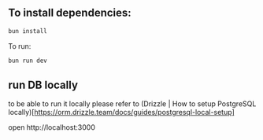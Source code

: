 ## To install dependencies:
```sh
bun install
```

To run:
```sh
bun run dev
```

## run DB locally 
to be able to run it locally please refer to (Drizzle | How to setup PostgreSQL locally)[https://orm.drizzle.team/docs/guides/postgresql-local-setup]

open http://localhost:3000
